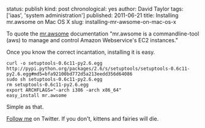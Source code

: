 status: publish
kind: post
chronological: yes
author: David Taylor
tags: ['iaas', 'system administration']
published: 2011-06-21
title: Installing mr.awsome on Mac OS X
slug: installing-mr-awsome-on-mac-os-x

To quote the [mr.awsome](https://github.com/fschulze/mr.awsome) documentation "mr.awsome is a commandline-tool (aws) to manage and control Amazon Webservice's EC2 instances."

Once you know the correct incantation, installing it is easy.


    curl -o setuptools-0.6c11-py2.6.egg http://pypi.python.org/packages/2.6/s/setuptools/setuptools-0.6c11-py2.6.egg#md5=bfa92100bd772d5a213eedd356d64086
    sudo sh setuptools-0.6c11-py2.6.egg
    rm setuptools-0.6c11-py2.6.egg
    export ARCHFLAGS="-arch i386 -arch x86_64"
    easy_install mr.awsome


Simple as that.

[Follow me](http://twitter.com/davidltaylor) on Twitter. If you don't, kittens and fairies will die.


